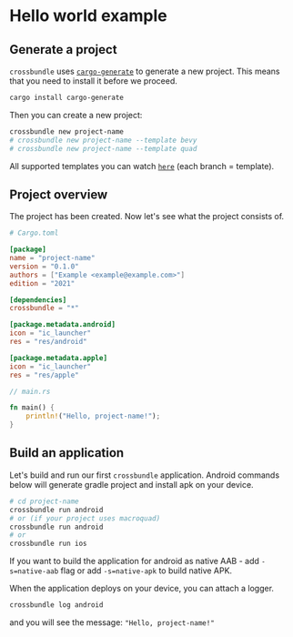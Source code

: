 # Hello world example

## Generate a project

`crossbundle` uses [`cargo-generate`](https://github.com/cargo-generate/cargo-generate) to generate a new project. This means that you need to install it before we proceed.

```sh
cargo install cargo-generate
```

Then you can create a new project:

```sh
crossbundle new project-name
# crossbundle new project-name --template bevy
# crossbundle new project-name --template quad
```

All supported templates you can watch [`here`](https://github.com/dodorare/crossbundle-templates) (each branch = template).

## Project overview

The project has been created. Now let's see what the project consists of.

```toml
# Cargo.toml

[package]
name = "project-name"
version = "0.1.0"
authors = ["Example <example@example.com>"]
edition = "2021"

[dependencies]
crossbundle = "*"

[package.metadata.android]
icon = "ic_launcher"
res = "res/android"

[package.metadata.apple]
icon = "ic_launcher"
res = "res/apple"
```

```rust
// main.rs

fn main() {
    println!("Hello, project-name!");
}
```

## Build an application

Let's build and run our first `crossbundle` application. Android commands below will generate gradle project and install apk on your device.

```sh
# cd project-name
crossbundle run android
# or (if your project uses macroquad)
crossbundle run android
# or
crossbundle run ios
```

If you want to build the application for android as native AAB - add `-s=native-aab` flag or add `-s=native-apk` to build native APK.

When the application deploys on your device, you can attach a logger.

```sh
crossbundle log android
```

and you will see the message: `"Hello, project-name!"`
